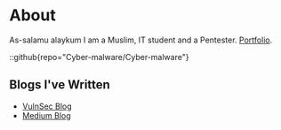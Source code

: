 # About
As-salamu alaykum I am a Muslim, IT student and a Pentester. [Portfolio](https://p3ntest.vercel.app/).

::github{repo="Cyber-malware/Cyber-malware"}

## Blogs I've Written

- [VulnSec Blog](https://www.vulnsec.tech/blog)
- [Medium Blog](https://medium.com/@arslanzulfiqar04)
